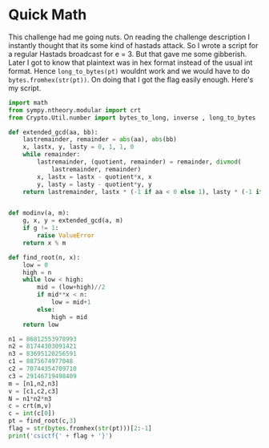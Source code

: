 # Quick Math
This challenge had me going nuts. 
On reading the challenge description I instantly thought that its some kind of hastads attack.
So I wrote a script for a regular Hastads broadcast for e = 3. 
But that gave me some gibberish.
Later I got to know that plaintext was in hex format instead of the usual int format.
Hence `long_to_bytes(pt)` wouldnt work and we would have to do `bytes.fromhex(str(pt))`.
On doing that I got the flag easily enough.
Here's my script.

```python
import math
from sympy.ntheory.modular import crt
from Crypto.Util.number import bytes_to_long, inverse , long_to_bytes

def extended_gcd(aa, bb):
    lastremainder, remainder = abs(aa), abs(bb)
    x, lastx, y, lasty = 0, 1, 1, 0
    while remainder:
        lastremainder, (quotient, remainder) = remainder, divmod(
            lastremainder, remainder)
        x, lastx = lastx - quotient*x, x
        y, lasty = lasty - quotient*y, y
    return lastremainder, lastx * (-1 if aa < 0 else 1), lasty * (-1 if bb < 0 else 1)


def modinv(a, m):
    g, x, y = extended_gcd(a, m)
    if g != 1:
        raise ValueError
    return x % m

def find_root(n, x):
    low = 0
    high = n
    while low < high:
        mid = (low+high)//2
        if mid**x < n:
            low = mid+1
        else:
            high = mid
    return low

n1 = 86812553978993
n2 = 81744303091421
n3 = 83695120256591
c1 = 8875674977048
c2 = 70744354709710
c3 = 29146719498409
m = [n1,n2,n3]
v = [c1,c2,c3]
N = n1*n2*n3
c = crt(m,v)
c = int(c[0])
pt = find_root(c,3)
flag = str(bytes.fromhex(str(pt)))[2:-1]
print('csictf{' + flag + '}')
```
